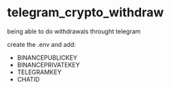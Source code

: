 # telegram_crypto_withdraw
being able to do withdrawals throught telegram

create the .env and add:
- BINANCEPUBLICKEY
- BINANCEPRIVATEKEY
- TELEGRAMKEY
- CHATID
  

